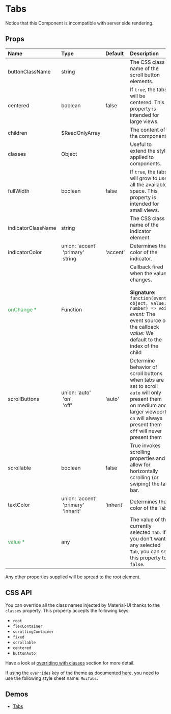 <!--- This documentation is automatically generated, do not try to edit it. -->

# Tabs

Notice that this Component is incompatible with server side rendering.

## Props
| Name | Type | Default | Description |
|:-----|:-----|:--------|:------------|
| buttonClassName | string |  | The CSS class name of the scroll button elements. |
| centered | boolean | false | If `true`, the tabs will be centered. This property is intended for large views. |
| children | $ReadOnlyArray |  | The content of the component. |
| classes | Object |  | Useful to extend the style applied to components. |
| fullWidth | boolean | false | If `true`, the tabs will grow to use all the available space. This property is intended for small views. |
| indicatorClassName | string |  | The CSS class name of the indicator element. |
| indicatorColor | union:&nbsp;'accent'<br>&nbsp;'primary'<br>&nbsp;string<br> | 'accent' | Determines the color of the indicator. |
| <span style="color: #31a148">onChange *</span> | Function |  | Callback fired when the value changes.<br><br>**Signature:**<br>`function(event: object, value: number) => void`<br>*event:* The event source of the callback<br>*value:* We default to the index of the child |
| scrollButtons | union:&nbsp;'auto'<br>&nbsp;'on'<br>&nbsp;'off'<br> | 'auto' | Determine behavior of scroll buttons when tabs are set to scroll `auto` will only present them on medium and larger viewports `on` will always present them `off` will never present them |
| scrollable | boolean | false | True invokes scrolling properties and allow for horizontally scrolling (or swiping) the tab bar. |
| textColor | union:&nbsp;'accent'<br>&nbsp;'primary'<br>&nbsp;'inherit'<br> | 'inherit' | Determines the color of the `Tab`. |
| <span style="color: #31a148">value *</span> | any |  | The value of the currently selected `Tab`. If you don't want any selected `Tab`, you can set this property to `false`. |

Any other properties supplied will be [spread to the root element](/customization/api#spread).

## CSS API

You can override all the class names injected by Material-UI thanks to the `classes` property.
This property accepts the following keys:
- `root`
- `flexContainer`
- `scrollingContainer`
- `fixed`
- `scrollable`
- `centered`
- `buttonAuto`

Have a look at [overriding with classes](/customization/overrides#overriding-with-classes)
section for more detail.

If using the `overrides` key of the theme as documented
[here](/customization/themes#customizing-all-instances-of-a-component-type),
you need to use the following style sheet name: `MuiTabs`.

## Demos

- [Tabs](/demos/tabs)

